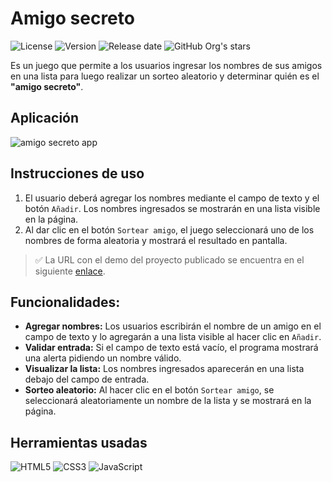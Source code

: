 # Amigo secreto

![License](https://img.shields.io/badge/license-MIT-green)
![Version](https://img.shields.io/badge/version-v1.0.1-blue)
![Release date](https://img.shields.io/badge/release_date-july_2025-red)
![GitHub Org's stars](https://img.shields.io/github/stars/jsalvadorz?style=social)

Es un juego que permite a los usuarios ingresar los nombres de sus amigos en una lista para luego realizar un sorteo aleatorio y determinar quién es el **"amigo secreto"**.

## Aplicación

![amigo secreto app](https://github.com/user-attachments/assets/fa38e6d4-350d-4466-91a7-8d9d0640f86b)

## Instrucciones de uso

1. El usuario deberá agregar los nombres mediante el campo de texto y el botón `Añadir`. Los nombres ingresados se mostrarán en una lista visible en la página.
2. Al dar clic en el botón `Sortear amigo`, el juego seleccionará uno de los nombres de forma aleatoria y mostrará el resultado en pantalla.

> ✅ La URL con el demo del proyecto publicado se encuentra en el siguiente [enlace](https://jsalvadorz.works/sorteo-amigo-secreto).

## Funcionalidades:

* **Agregar nombres:** Los usuarios escribirán el nombre de un amigo en el campo de texto y lo agregarán a una lista visible al hacer clic en `Añadir`.
* **Validar entrada:** Si el campo de texto está vacío, el programa mostrará una alerta pidiendo un nombre válido.
* **Visualizar la lista:** Los nombres ingresados aparecerán en una lista debajo del campo de entrada.
* **Sorteo aleatorio:** Al hacer clic en el botón `Sortear amigo`, se seleccionará aleatoriamente un nombre de la lista y se mostrará en la página.

## Herramientas usadas

![HTML5](https://img.shields.io/badge/html5-%23E34F26.svg?style=for-the-badge&logo=html5&logoColor=white)
![CSS3](https://img.shields.io/badge/css3-%231572B6.svg?style=for-the-badge&logo=css3&logoColor=white)
![JavaScript](https://img.shields.io/badge/javascript-%23323330.svg?style=for-the-badge&logo=javascript&logoColor=%23F7DF1E)
